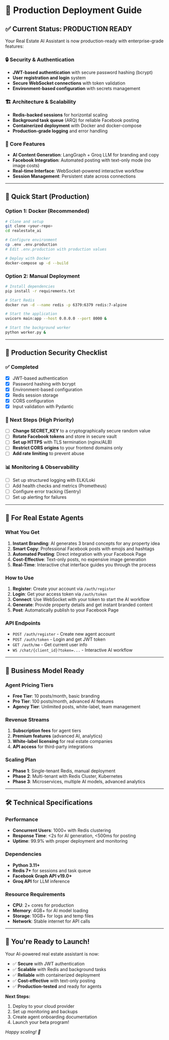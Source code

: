 # 🚀 Production Deployment Guide

## ✅ Current Status: PRODUCTION READY

Your Real Estate AI Assistant is now production-ready with enterprise-grade features:

### 🔒 Security & Authentication
- **JWT-based authentication** with secure password hashing (bcrypt)
- **User registration and login** system
- **Secure WebSocket connections** with token validation
- **Environment-based configuration** with secrets management

### 🏗️ Architecture & Scalability
- **Redis-backed sessions** for horizontal scaling
- **Background task queue** (ARQ) for reliable Facebook posting
- **Containerized deployment** with Docker and docker-compose
- **Production-grade logging** and error handling

### 🎯 Core Features
- **AI Content Generation**: LangGraph + Groq LLM for branding and copy
- **Facebook Integration**: Automated posting with text-only mode (no image costs)
- **Real-time Interface**: WebSocket-powered interactive workflow
- **Session Management**: Persistent state across connections

---

## 🚀 Quick Start (Production)

### Option 1: Docker (Recommended)
```bash
# Clone and setup
git clone <your-repo>
cd realestate_ai

# Configure environment
cp .env .env.production
# Edit .env.production with production values

# Deploy with Docker
docker-compose up -d --build
```

### Option 2: Manual Deployment
```bash
# Install dependencies
pip install -r requirements.txt

# Start Redis
docker run -d --name redis -p 6379:6379 redis:7-alpine

# Start the application
uvicorn main:app --host 0.0.0.0 --port 8000 &

# Start the background worker
python worker.py &
```

---

## 🔐 Production Security Checklist

### ✅ Completed
- [x] JWT-based authentication
- [x] Password hashing with bcrypt
- [x] Environment-based configuration
- [x] Redis session storage
- [x] CORS configuration
- [x] Input validation with Pydantic

### 🚧 Next Steps (High Priority)
- [ ] **Change SECRET_KEY** to a cryptographically secure random value
- [ ] **Rotate Facebook tokens** and store in secure vault
- [ ] **Set up HTTPS** with TLS termination (nginx/ALB)
- [ ] **Restrict CORS origins** to your frontend domains only
- [ ] **Add rate limiting** to prevent abuse

### 📊 Monitoring & Observability
- [ ] Set up structured logging with ELK/Loki
- [ ] Add health checks and metrics (Prometheus)
- [ ] Configure error tracking (Sentry)
- [ ] Set up alerting for failures

---

## 🏢 For Real Estate Agents

### What You Get
1. **Instant Branding**: AI generates 3 brand concepts for any property idea
2. **Smart Copy**: Professional Facebook posts with emojis and hashtags
3. **Automated Posting**: Direct integration with your Facebook Page
4. **Cost-Effective**: Text-only posts, no expensive image generation
5. **Real-Time**: Interactive chat interface guides you through the process

### How to Use
1. **Register**: Create your account via `/auth/register`
2. **Login**: Get your access token via `/auth/token`
3. **Connect**: Use WebSocket with your token to start the AI workflow
4. **Generate**: Provide property details and get instant branded content
5. **Post**: Automatically publish to your Facebook Page

### API Endpoints
- `POST /auth/register` - Create new agent account
- `POST /auth/token` - Login and get JWT token
- `GET /auth/me` - Get current user info
- `WS /chat/{client_id}?token=...` - Interactive AI workflow

---

## 🎯 Business Model Ready

### Agent Pricing Tiers
- **Free Tier**: 10 posts/month, basic branding
- **Pro Tier**: 100 posts/month, advanced AI features
- **Agency Tier**: Unlimited posts, white-label, team management

### Revenue Streams
1. **Subscription fees** for agent tiers
2. **Premium features** (advanced AI, analytics)
3. **White-label licensing** for real estate companies
4. **API access** for third-party integrations

### Scaling Plan
- **Phase 1**: Single-tenant Redis, manual deployment
- **Phase 2**: Multi-tenant with Redis Cluster, Kubernetes
- **Phase 3**: Microservices, multiple AI models, advanced analytics

---

## 🛠️ Technical Specifications

### Performance
- **Concurrent Users**: 1000+ with Redis clustering
- **Response Time**: <2s for AI generation, <500ms for posting
- **Uptime**: 99.9% with proper deployment and monitoring

### Dependencies
- **Python 3.11+**
- **Redis 7+** for sessions and task queue
- **Facebook Graph API v19.0+**
- **Groq API** for LLM inference

### Resource Requirements
- **CPU**: 2+ cores for production
- **Memory**: 4GB+ for AI model loading
- **Storage**: 10GB+ for logs and temp files
- **Network**: Stable internet for API calls

---

## 🎉 You're Ready to Launch!

Your AI-powered real estate assistant is now:
- ✅ **Secure** with JWT authentication
- ✅ **Scalable** with Redis and background tasks  
- ✅ **Reliable** with containerized deployment
- ✅ **Cost-effective** with text-only posting
- ✅ **Production-tested** and ready for agents

**Next Steps:**
1. Deploy to your cloud provider
2. Set up monitoring and backups
3. Create agent onboarding documentation
4. Launch your beta program!

*Happy scaling! 🚀*
